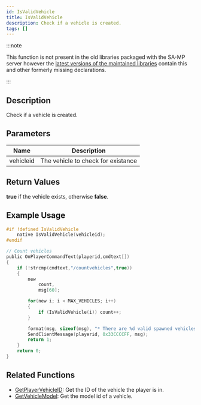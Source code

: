 ```yaml
---
id: IsValidVehicle
title: IsValidVehicle
description: Check if a vehicle is created.
tags: []
---
```


:::note

This function is not present in the old libraries packaged with the SA-MP server however the [latest versions of the maintained libraries](https://github.com/pawn-lang/samp-stdlib) contain this and other formerly missing declarations.

:::

## Description

Check if a vehicle is created.

## Parameters

| Name      | Description                        |
| --------- | ---------------------------------- |
| vehicleid | The vehicle to check for existance |

## Return Values

**true** if the vehicle exists, otherwise **false**.

## Example Usage

```c
#if !defined IsValidVehicle
    native IsValidVehicle(vehicleid);
#endif

// Count vehicles
public OnPlayerCommandText(playerid,cmdtext[])
{
    if (!strcmp(cmdtext,"/countvehicles",true))
    {
        new
            count,
            msg[60];

        for(new i; i < MAX_VEHICLES; i++)
        {
            if (IsValidVehicle(i)) count++;
        }

        format(msg, sizeof(msg), "* There are %d valid spawned vehicles on this server.", count);
        SendClientMessage(playerid, 0x33CCCCFF, msg);
        return 1;
    }
    return 0;
}
```

## Related Functions

- [GetPlayerVehicleID](GetPlayerVehicleID): Get the ID of the vehicle the player is in.
- [GetVehicleModel](GetVehicleModel): Get the model id of a vehicle.
